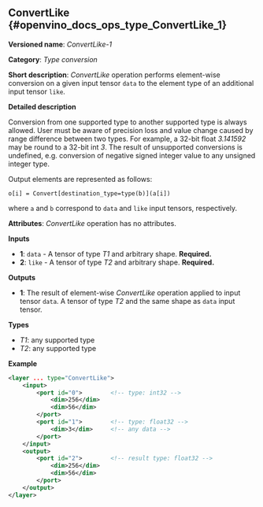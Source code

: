 ## ConvertLike <a name="ConvertLike"></a> {#openvino_docs_ops_type_ConvertLike_1}

**Versioned name**: *ConvertLike-1*

**Category**: *Type conversion*

**Short description**: *ConvertLike* operation performs element-wise conversion on a given input tensor `data` to the element type of an additional input tensor `like`.

**Detailed description**

Conversion from one supported type to another supported type is always allowed. User must be aware of precision loss and value change caused by range difference between two types. For example, a 32-bit float *3.141592* may be round to a 32-bit int *3*. The result of unsupported conversions is undefined, e.g. conversion of negative signed integer value to any unsigned integer type.

Output elements are represented as follows:

    o[i] = Convert[destination_type=type(b)](a[i])

where `a` and `b` correspond to `data` and `like` input tensors, respectively.

**Attributes**: *ConvertLike* operation has no attributes.

**Inputs**

* **1**: `data` - A tensor of type *T1* and arbitrary shape. **Required.**
* **2**: `like` - A tensor of type *T2* and arbitrary shape. **Required.**

**Outputs**

* **1**: The result of element-wise *ConvertLike* operation applied to input tensor `data`. A tensor of type *T2* and the same shape as `data` input tensor.

**Types**

* *T1*: any supported type
* *T2*: any supported type

**Example**

```xml
<layer ... type="ConvertLike">
    <input>
        <port id="0">        <!-- type: int32 -->
            <dim>256</dim>
            <dim>56</dim>
        </port>
        <port id="1">        <!-- type: float32 -->
            <dim>3</dim>     <!-- any data -->
        </port>
    </input>
    <output>
        <port id="2">        <!-- result type: float32 -->
            <dim>256</dim>
            <dim>56</dim>
        </port>
    </output>
</layer>
```
